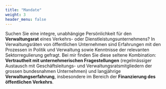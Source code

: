 ```yaml
---
title: "Mandate"
weight: 3
header_menu: false
---
```

Suchen Sie eine integre, unabhängige Persönlichkeit für den **Verwaltungsrat** eines Verkehrs- oder Dienstleistungsunternehmens? In Verwaltungsräten von öffentlichen Unternehmen sind Erfahrungen mit den Prozessen in Politik und Verwaltung sowie Kenntnisse der relevanten Sektorregulierung gefragt. Bei mir finden Sie diese seltene Kombination: **Vertrautheit mit unternehmerischen Fragestellungen** (regelmässiger Austausch mit Geschäftsleitungs- und Verwaltungsratsmitgliedern der grossen bundesnahmen Unternehmen) und langjährige **Verwaltungserfahrung**, insbesondere im Bereich der **Finanzierung des öffentlichen Verkehrs**. 

